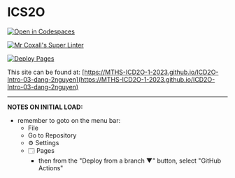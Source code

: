 # ICS2O

[![Open in Codespaces](https://classroom.github.com/assets/launch-codespace-7f7980b617ed060a017424585567c406b6ee15c891e84e1186181d67ecf80aa0.svg)](https://classroom.github.com/open-in-codespaces?assignment_repo_id=13757689)

[![Mr Coxall's Super Linter](https://github.com/MTHS-ICD2O-1-2023/ICD2O-Intro-03-dang-2nguyen/workflows/Mr%20Coxall's%20Super%20Linter/badge.svg)](https://github.com/MTHS-ICD2O-1-2023/ICD2O-Intro-03-dang-2nguyen/actions)

[![Deploy Pages](https://github.com/MTHS-ICD2O-1-2023/ICD2O-Intro-03-dang-2nguyen/workflows/Deploy%20Pages/badge.svg)](https://github.com/MTHS-ICD2O-1-2023/ICD2O-Intro-03-dang-2nguyen/actions)

This site can be found at: [https://MTHS-ICD2O-1-2023.github.io/ICD2O-Intro-03-dang-2nguyen](https://MTHS-ICD2O-1-2023.github.io/ICD2O-Intro-03-dang-2nguyen)

---

**NOTES ON INITIAL LOAD:**
- remember to goto on the menu bar:
  - File
  - Go to Repository
  - ⚙ Settings
  - 🗔 Pages
    - then from the "Deploy from a branch ▼" button, select "GitHub Actions"
